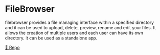 # FileBrowser

filebrowser provides a file managing interface within a specified directory and it can be used to upload, delete, preview, rename and edit your files. It allows the creation of multiple users and each user can have its own directory. It can be used as a standalone app.

[🔗 Repo](https://github.com/filebrowser/filebrowser)
